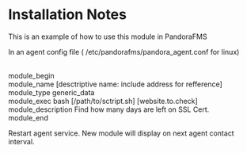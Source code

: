 Installation Notes
==================
This is an example of how to use this module in PandoraFMS

In an agent config file ( /etc/pandorafms/pandora_agent.conf for linux)

<br>module_begin
<br>module_name [desctriptive name: include address for refference]
<br>module_type generic_data
<br>module_exec bash [/path/to/sctript.sh] [website.to.check]
<br>module_description Find how many days are left on SSL Cert.
<br>module_end

Restart agent service. New module will display on next agent contact interval.
